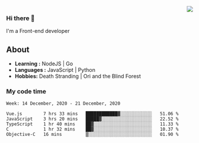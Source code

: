 <img align='right' src="https://github-readme-stats.vercel.app/api?username=strugglebak&show_icons=true">

### Hi there 👋

I'm a Front-end developer

## About

-  **Learning :** NodeJS | Go
-  **Languages :** JavaScript | Python
-  **Hobbies:** Death Stranding | Ori and the Blind Forest

### My code time

<!--START_SECTION:waka-->
```text
Week: 14 December, 2020 - 21 December, 2020

Vue.js        7 hrs 33 mins   ████████████▓░░░░░░░░░░░░   51.06 % 
JavaScript    3 hrs 20 mins   █████▓░░░░░░░░░░░░░░░░░░░   22.52 % 
TypeScript    1 hr 40 mins    ██▓░░░░░░░░░░░░░░░░░░░░░░   11.33 % 
C             1 hr 32 mins    ██▓░░░░░░░░░░░░░░░░░░░░░░   10.37 % 
Objective-C   16 mins         ▒░░░░░░░░░░░░░░░░░░░░░░░░   01.90 % 
```
<!--END_SECTION:waka-->
